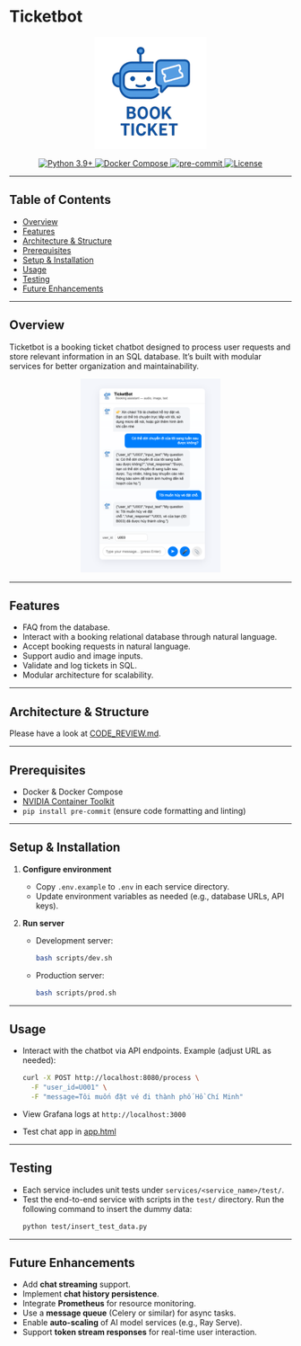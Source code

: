 # Ticketbot

<p align="center">
  <img src="assets/ticketbot.png" alt="Ticketbot Logo" width="200"/>
</p>

<p align="center">
  <a href="https://www.python.org/downloads/release/python-390/">
    <img src="https://img.shields.io/badge/python-3.9%2B-blue" alt="Python 3.9+">
  </a>
  <a href="https://docs.docker.com/compose/">
    <img src="https://img.shields.io/badge/docker-compose-blue?logo=docker" alt="Docker Compose">
  </a>
  <a href="https://pre-commit.com/">
    <img src="https://img.shields.io/badge/pre--commit-enabled-brightgreen?logo=pre-commit" alt="pre-commit">
  </a>
  <a href="LICENSE">
    <img src="https://img.shields.io/github/license/tien02/ticketbot" alt="License">
  </a>
</p>

---

## Table of Contents

- [Overview](#overview)
- [Features](#features)
- [Architecture & Structure](#architecture--structure)
- [Prerequisites](#prerequisites)
- [Setup & Installation](#setup--installation)
- [Usage](#usage)
- [Testing](#testing)
- [Future Enhancements](#future-enhancements)

---

## Overview

Ticketbot is a booking ticket chatbot designed to process user requests and store relevant information in an SQL database. It’s built with modular services for better organization and maintainability.

<p align="center">
  <img src="assets/demo.png" alt="Demo" width="250"/>
</p>

---

## Features

- FAQ from the database.
- Interact with a booking relational database through natural language.
- Accept booking requests in natural language.
- Support audio and image inputs.
- Validate and log tickets in SQL.
- Modular architecture for scalability.

---

## Architecture & Structure

Please have a look at [CODE_REVIEW.md](CODE_REVIEW.md).

---

## Prerequisites

- Docker & Docker Compose
- [NVIDIA Container Toolkit](https://docs.nvidia.com/datacenter/cloud-native/container-toolkit/latest/install-guide.html)
- `pip install pre-commit` (ensure code formatting and linting)

---

## Setup & Installation

1. **Configure environment**

   - Copy `.env.example` to `.env` in each service directory.
   - Update environment variables as needed (e.g., database URLs, API keys).

2. **Run server**

   - Development server:

     ```bash
     bash scripts/dev.sh
     ```

   - Production server:
     ```bash
     bash scripts/prod.sh
     ```

---

## Usage

- Interact with the chatbot via API endpoints. Example (adjust URL as needed):
  ```bash
  curl -X POST http://localhost:8080/process \
    -F "user_id=U001" \
    -F "message=Tôi muốn đặt vé đi thành phố Hồ Chí Minh"
  ```

* View Grafana logs at `http://localhost:3000`

* Test chat app in [app.html](app.html)

---

## Testing

- Each service includes unit tests under `services/<service_name>/test/`.
- Test the end-to-end service with scripts in the `test/` directory. Run the following command to insert the dummy data:
  ```bash
  python test/insert_test_data.py
  ```

---

## Future Enhancements

- Add **chat streaming** support.
- Implement **chat history persistence**.
- Integrate **Prometheus** for resource monitoring.
- Use a **message queue** (Celery or similar) for async tasks.
- Enable **auto-scaling** of AI model services (e.g., Ray Serve).
- Support **token stream responses** for real-time user interaction.
